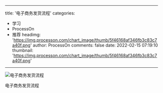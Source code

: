 
---
title: '电子商务发货流程'
categories: 
 - 学习
 - ProcessOn
 - 推荐
headimg: 'https://img.processon.com/chart_image/thumb/5f46168af346fb3c83c7a40f.png'
author: ProcessOn
comments: false
date: 2022-02-15 07:19:10
thumbnail: 'https://img.processon.com/chart_image/thumb/5f46168af346fb3c83c7a40f.png'
---

<div>   
<img class="thumb" alt="电子商务发货流程" src="https://img.processon.com/chart_image/thumb/5f46168af346fb3c83c7a40f.png" referrerpolicy="no-referrer">
<p>电子商务发货流程</p>  
</div>
            